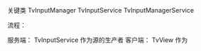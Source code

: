 关键类
TvInputManager
TvInputService
TvInputManagerService

流程：

服务端：
TvInputService 作为源的生产者
客户端：
TvView 作为